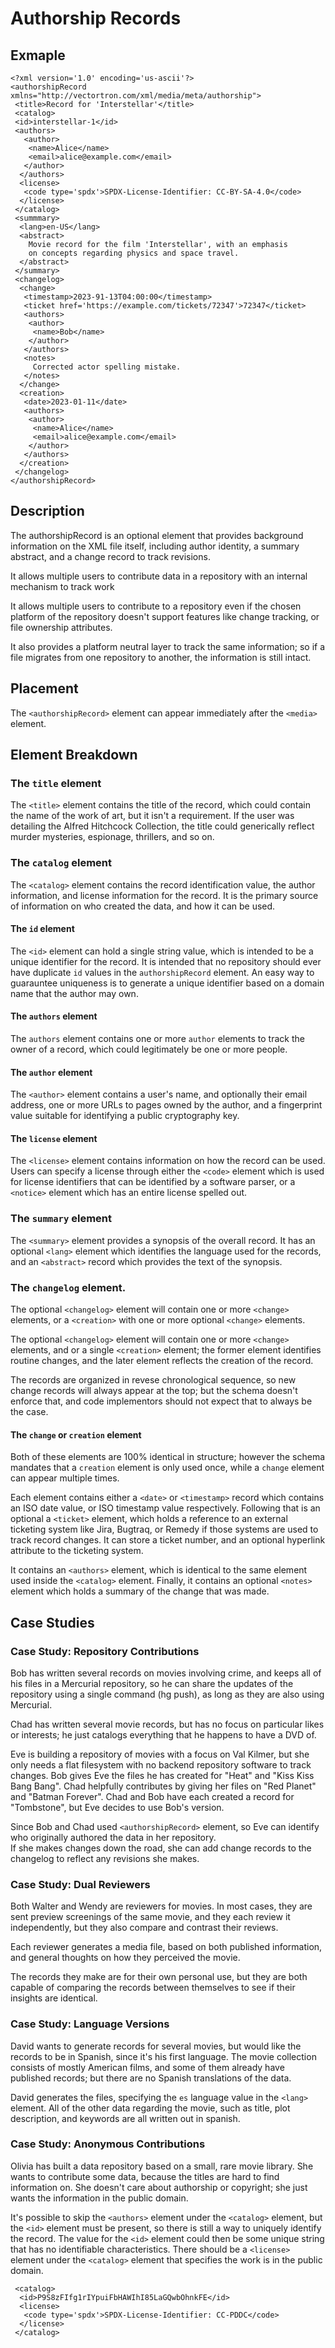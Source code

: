 # Authorship Records

## Exmaple

```
<?xml version='1.0' encoding='us-ascii'?>
<authorshipRecord xmlns="http://vectortron.com/xml/media/meta/authorship">
 <title>Record for 'Interstellar'</title>
 <catalog>
 <id>interstellar-1</id>
 <authors>
   <author>
    <name>Alice</name>
    <email>alice@example.com</email>
   </author>
  </authors>
  <license>
   <code type='spdx'>SPDX-License-Identifier: CC-BY-SA-4.0</code>
  </license>
 </catalog>
 <summmary>
  <lang>en-US</lang>
  <abstract>
    Movie record for the film 'Interstellar', with an emphasis
    on concepts regarding physics and space travel.
  </abstract>
 </summary>
 <changelog>
  <change>
   <timestamp>2023-91-13T04:00:00</timestamp>
   <ticket href='https://example.com/tickets/72347'>72347</ticket>
   <authors>
    <author>
     <name>Bob</name>
    </author>
   </authors>
   <notes>
     Corrected actor spelling mistake.
   </notes>
  </change>
  <creation>
   <date>2023-01-11</date>
   <authors>
    <author>
     <name>Alice</name>
     <email>alice@example.com</email>
    </author>
   </authors>
  </creation>
 </changelog>
</authorshipRecord>
```

## Description

The authorshipRecord is an optional element that provides background 
information on the XML file itself, including author identity, 
a summary abstract, and a change record to track revisions.

It allows multiple users to contribute data in a repository with 
an internal mechanism to track work 

It allows multiple users to contribute to a repository even 
if the chosen platform of the repository doesn't support features 
like change tracking, or file ownership attributes.

It also provides a platform neutral layer to track the same
information; so if a file migrates from one repository to
another, the information is still intact.

## Placement

The `<authorshipRecord>` element can appear immediately after the `<media>`
element.

## Element Breakdown

### The `title` element

The `<title>` element contains the title of the record, which could 
contain the name of the work of art, but it isn't a requirement.  If the
user was detailing the Alfred Hitchcock Collection, the title could 
generically reflect murder mysteries, espionage, thrillers, and so on.

### The `catalog` element

The `<catalog>` element contains the record identification value, the 
author information, and license information for the record.   It is 
the primary source of information on who created the data, and how it
can be used.

#### The `id` element

The `<id>` element can hold a single string value, which is intended to 
be a unique identifier for the record.  It is intended that no 
repository should ever have duplicate `id` values in the 
`authorshipRecord` element.  An easy way to guarauntee uniqueness 
is to generate a unique identifier based on a domain name that 
the author may own.

#### The `authors` element

The `authors` element contains one or more `author` elements to
track the owner of a record, which could legitimately be one
or more people.

#### The `author` element

The `<author>` element contains a user's name, and optionally
their email address, one or more URLs to pages owned by the
author, and a fingerprint value suitable for identifying a
public cryptography key.

#### The `license` element

The `<license>` element contains information on how the 
record can be used.  Users can specify a license through 
either the `<code>` element which is used for license 
identifiers that can be identified by a software parser, 
or a `<notice>` element which has an entire license spelled out.

### The `summary` element

The `<summary>` element provides a synopsis of the overall record.
It has an optional `<lang>` element which identifies the language
used for the records, and an `<abstract>` record which provides the
text of the synopsis.

### The `changelog` element.

The optional `<changelog>` element will contain one or more 
`<change>` elements, or a `<creation>` with one or more 
optional `<change>` elements.

The optional `<changelog>` element will contain one or 
more `<change>` elements, and or a single `<creation>` 
element; the former element identifies routine changes, 
and the later element reflects the creation of the record.

The records are organized in revese chronological sequence, 
so new change records will always appear at the top; but the
schema doesn't enforce that, and code implementors should not
expect that to always be the case.

#### The `change` or `creation` element

Both of these elements are 100% identical in structure; however 
the schema mandates that a `creation` element is only used once, 
while a `change` element can appear multiple times.

Each element contains either a `<date>` or `<timestamp>` record
which contains an ISO date value, or ISO timestamp value 
respectively.  Following that is an optional a `<ticket>` element, 
which holds a reference to an external ticketing system 
like Jira, Bugtraq, or Remedy if those systems are used to
track record changes.  It can store a ticket number, and 
an optional hyperlink attribute to the ticketing system.

It contains an `<authors>` element, which is identical to 
the same element used inside the `<catalog>` element.  Finally, 
it contains an optional `<notes>` element which holds a summary
of the change that was made.

## Case Studies

### Case Study: Repository Contributions

Bob has written several records on movies involving crime, and 
keeps all of his files in a Mercurial repository, so he can share 
the updates of the repository using a single command (hg push), 
as long as they are also using Mercurial.

Chad has written several movie records, but has no focus on 
particular likes or interests; he just catalogs everything that
he happens to have a DVD of.

Eve is building a repository of movies with a focus on Val Kilmer, 
but she only needs a flat filesystem with no backend repository
software to track changes.  Bob gives Eve the files he has 
created for "Heat" and "Kiss Kiss Bang Bang".
Chad helpfully contributes by giving her files on "Red Planet" 
and "Batman Forever".  Chad and Bob have each created a 
record for "Tombstone", but Eve decides to use Bob's version.

Since Bob and Chad used `<authorshipRecord>` element, so 
Eve can identify who originally authored the data in her repository.  
If she makes changes down the road, she can add change records to
the changelog to reflect any revisions she makes.

### Case Study: Dual Reviewers

Both Walter and Wendy are reviewers for movies.  In most cases, they 
are sent preview screenings of the same movie, and they each review it
independently, but they also compare and contrast their reviews.

Each reviewer generates a media file, based on both published 
information, and general thoughts on how they perceived the movie.  

The records they make are for their own personal use, but they are both capable 
of comparing the records between themselves to see if their insights are 
identical.

### Case Study: Language Versions

David wants to generate records for several movies, but would like the records to be 
in Spanish, since it's his first language.  The movie collection consists of mostly
American films, and some of them already have published records; but there are no Spanish
translations of the data.

David generates the files, specifying the `es` language value in the `<lang>` 
element.  All of the other data regarding the movie, such as title, plot description, 
and keywords are all written out in spanish.

### Case Study: Anonymous Contributions

Olivia has built a data repository based on a small, rare movie library.  She wants to 
contribute some data, because the titles are hard to find information on.  She doesn't 
care about authorship or copyright; she just wants the information in the public domain.

It's possible to skip the `<authors>` element under the `<catalog>` element, but 
the `<id>` element must be present, so there is still a way to uniquely identify the
record.  The value for the `<id>` element could then be some unique string that has 
no identifiable characteristics.  There should be a `<license>` element under
the `<catalog>` element that specifies the work is in the public domain.

```
 <catalog>
  <id>P9S8zFIfg1rIYpuiFbHAWIhI85LaGQwbOhnkFE</id>
  <license>
   <code type='spdx'>SPDX-License-Identifier: CC-PDDC</code>
  </license>
 </catalog>
```


